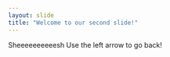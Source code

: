 ```yaml
---
layout: slide
title: "Welcome to our second slide!"
---
```

Sheeeeeeeeeesh
Use the left arrow to go back!
